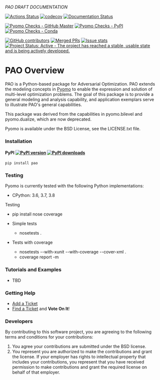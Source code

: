 *PAO DRAFT DOCUMENTATION*

[![Actions Status](https://github.com/pyomo-annex/pao/workflows/continuous-integration/github/pr/linux/badge.svg)](https://github.com/pyomo-annex/pao/actions)
[![codecov](https://codecov.io/gh/pyomo-annex/pao/branch/master/graph/badge.svg)](https://codecov.io/gh/pyomo-annex/pao)
[![Documentation Status](https://readthedocs.org/projects/pao/badge/?version=latest)](http://pao.readthedocs.org/en/latest/)

[![Pyomo Checks - GitHub Master](https://github.com/pyomo-annex/pao/workflows/pyomo-checks/master/badge.svg)](https://github.com/pyomo-annex/pao/actions)
[![Pyomo Checks - PyPI](https://github.com/pyomo-annex/pao/workflows/pyomo-checks/pypi/badge.svg)](https://github.com/pyomo-annex/pao/actions)
[![Pyomo Checks - Conda](https://github.com/pyomo-annex/pao/workflows/pyomo-checks/conda/badge.svg)](https://github.com/pyomo-annex/pao/actions)

[![GitHub contributors](https://img.shields.io/github/contributors/pyomo-annex/pao.svg)](https://github.com/pyomo-annex/pao/graphs/contributors)
[![Merged PRs](https://img.shields.io/github/issues-pr-closed-raw/pyomo-annex/pao.svg?label=merged+PRs)](https://github.com/pyomo-annex/pao/pulls?q=is:pr+is:merged)
[![Issue stats](http://isitmaintained.com/badge/resolution/pyomo-annex/pao.svg)](http://isitmaintained.com/project/pyomo-annex/pao)
[![Project Status: Active - The project has reached a stable, usable state and is being actively developed.](http://www.repostatus.org/badges/latest/active.svg)](http://www.repostatus.org/#active)

# PAO Overview

PAO is a Python-based package for Adversarial Optimization.  PAO extends the modeling concepts in [Pyomo](https://github.com/Pyomo/pyomo) to enable the expression and solution of multi-level optimization problems. The goal of this package is to provide a general modeling and analysis capability, and application exemplars serve to illustrate PAO's general capabilities.

This package was derived from the capabilities in pyomo.bilevel and pyomo.dualize, which are now deprecated.

Pyomo is available under the BSD License, see the LICENSE.txt file.

### Installation

#### PyPI [![PyPI version](https://img.shields.io/pypi/v/pao.svg?maxAge=3600)](https://pypi.org/project/pao/) [![PyPI downloads](https://img.shields.io/pypi/dm/pao.svg?maxAge=21600)](https://pypistats.org/packages/pao)

    pip install pao
    
### Testing

Pyomo is currently tested with the following Python implementations:

* CPython: 3.6, 3.7, 3.8

Testing 

* pip install nose coverage

* Simple tests

  * nosetests .

* Tests with coverage

  * nosetests --with-xunit --with-coverage --cover-xml .
  * coverage report -m

### Tutorials and Examples

* TBD

### Getting Help

* [Add a Ticket](https://github.com/pyomo-annex/pao/issues/new)
* [Find a Ticket](https://github.com/pyomo-annex/pao/issues) and **Vote On It**!

### Developers

By contributing to this software project, you are agreeing to the following terms and conditions for your contributions:

1. You agree your contributions are submitted under the BSD license. 
2. You represent you are authorized to make the contributions and grant the license. If your employer has rights to intellectual property that includes your contributions, you represent that you have received permission to make contributions and grant the required license on behalf of that employer.


